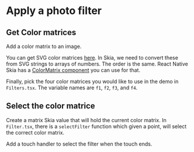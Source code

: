 # Apply a photo filter

## Get Color matrices

Add a color matrix to an image.

You can get SVG color matrices [here](https://kazzkiq.github.io/svg-color-filter/).
In Skia, we need to convert these from SVG strings to arrays of numbers.
The order is the same.
React Native Skia has a [ColorMatrix component](https://shopify.github.io/react-native-skia/docs/color-filters/#color-matrix) you can use for that.

Finally, pick the four color matrices you would like to use in the demo in `Filters.tsx`. The variable names are `f1`, `f2`, `f3`, and `f4`.

## Select the color matrice

Create a matrix Skia value that will hold the current color matrix.
In `Filter.tsx`, there is a `selectFilter` function which given a point, will select the correct color matrix.

Add a touch handler to select the filter when the touch ends.
